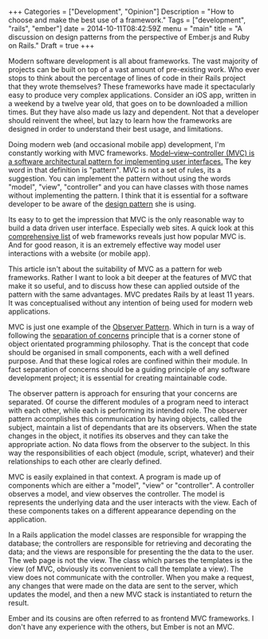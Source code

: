 +++
Categories = ["Development", "Opinion"]
Description = "How to choose and make the best use of a framework."
Tags = ["development", "rails", "ember"]
date = 2014-10-11T08:42:59Z
menu = "main"
title = "A discussion on design patterns from the perspective of Ember.js and Ruby on Rails."
Draft = true
+++

Modern software development is all about frameworks. The vast majority of projects can be built on top of a vast amount of pre-existing work. Who ever stops to think about the percentage of lines of code in their Rails project that they wrote themselves? These frameworks have made it spectacularly easy to produce very complex applications. Consider an iOS app, written in a weekend by a twelve year old, that goes on to be downloaded a million times. But they have also made us lazy and dependent. Not that a developer should reinvent the wheel, but lazy to learn how the frameworks are designed in order to understand their best usage, and limitations.  

Doing modern web (and occasional mobile app) development, I'm constantly working with MVC frameworks. [Model–view–controller (MVC) is a software architectural pattern for implementing user interfaces.](http://en.wikipedia.org/wiki/Model%E2%80%93view%E2%80%93controller) The key word in that definition is "pattern". MVC is not a set of rules, its a suggestion. You can implement the pattern without using the words "model", "view", "controller" and you can have classes with those names without implementing the pattern. I think that it is essential for a software developer to be aware of the [design pattern](http://en.wikipedia.org/wiki/Design_pattern) she is using.

Its easy to to get the impression that MVC is the only reasonable way to build a data driven user interface. Especially web sites. A quick look at this [comprehensive list](http://en.wikipedia.org/wiki/Comparison_of_web_application_frameworks#Comparison_of_features) of web frameworks reveals just how popular MVC is. And for good reason, it is an extremely effective way model user interactions with a website (or mobile app).

This article isn't about the suitability of MVC as a pattern for web frameworks. Rather I want to look a bit deeper at the features of MVC that make it so useful, and to discuss how these can applied outside of the pattern with the same advantages. MVC predates Rails by at least 11 years. It was conceptualised without any intention of being used for modern web applications. 

MVC is just one example of the [Observer Pattern](http://en.wikipedia.org/wiki/Observer_pattern). Which in turn is a way of following the [separation of concerns](http://en.wikipedia.org/wiki/Separation_of_concerns) principle that is a corner stone of object orientated programming philosophy. That is the concept that code should be organised in small components, each with a well defined purpose. And that these logical roles are confined within their module. In fact separation of concerns should be a guiding principle of any software development project; it is essential for creating maintainable code.

The observer pattern is approach for ensuring that your concerns are separated. Of course the different modules of a program need to interact with each other, while each is performing its intended role. The observer pattern accomplishes this communication by having objects, called the subject, maintain a list of dependants that are its observers. When the state changes in the object, it notifies its observes and they can take the appropriate action. No data flows from the observer to the subject. In this way the responsibilities of each object (module, script, whatever) and their relationships to each other are clearly defined. 

MVC is easily explained in that context. A program is made up of components which are either a "model", "view" or "controller". A controller observes a model, and view observes the controller. The model is represents the underlying data and the user interacts with the view. Each of these components takes on a different appearance depending on the application. 

In a Rails application the model classes are responsible for wrapping the database; the controllers are responsible for retrieving and decorating the data; and the views are responsible for presenting the the data to the user. The web page is not the view. The class which parses the templates is the view (of MVC, obviously its convenient to call the template a view). The view does not communicate with the controller. When you make a request, any changes that were made on the data are sent to the server, which updates the model, and then a new MVC stack is instantiated to return the result.

Ember and its cousins are often referred to as frontend MVC frameworks. I don't have any experience with the others, but Ember is not an MVC. 

